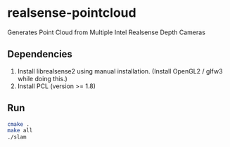 # realsense-pointcloud
Generates Point Cloud from Multiple Intel Realsense Depth Cameras

## Dependencies
1. Install librealsense2 using manual installation. (Install OpenGL2 / glfw3 while doing this.)
2. Install PCL (version >= 1.8)

## Run
```bash
cmake .
make all
./slam
```
